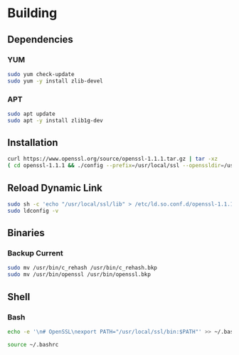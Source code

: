 # Building

## Dependencies

### YUM

```sh
sudo yum check-update
sudo yum -y install zlib-devel
```

### APT

```sh
sudo apt update
sudo apt -y install zlib1g-dev
```

## Installation

```sh
curl https://www.openssl.org/source/openssl-1.1.1.tar.gz | tar -xz
( cd openssl-1.1.1 && ./config --prefix=/usr/local/ssl --openssldir=/usr/local/ssl shared zlib && make && sudo make install ) && rm -r openssl-1.1.1
```

## Reload Dynamic Link

```sh
sudo sh -c 'echo "/usr/local/ssl/lib" > /etc/ld.so.conf.d/openssl-1.1.1.conf'
sudo ldconfig -v
```

## Binaries

### Backup Current

```sh
sudo mv /usr/bin/c_rehash /usr/bin/c_rehash.bkp
sudo mv /usr/bin/openssl /usr/bin/openssl.bkp
```

## Shell

### Bash

```sh
echo -e '\n# OpenSSL\nexport PATH="/usr/local/ssl/bin:$PATH"' >> ~/.bashrc
```

```sh
source ~/.bashrc
```
